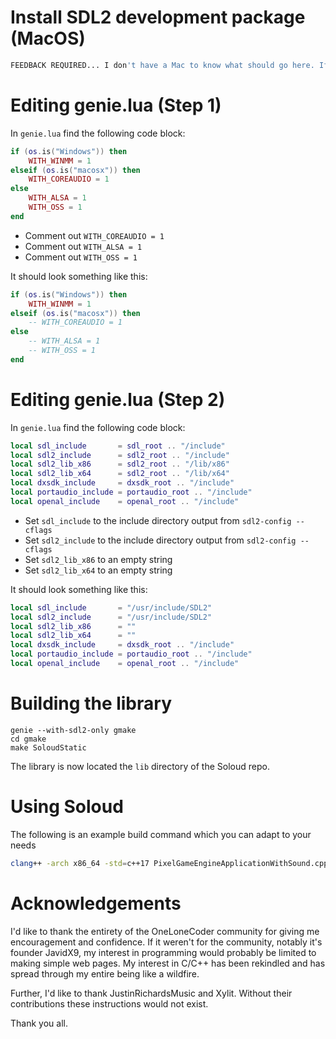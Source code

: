 
# Install SDL2 development package (MacOS)

```bash
FEEDBACK REQUIRED... I don't have a Mac to know what should go here. If you're a Mac user who knows, please let me know :)
```

# Editing genie.lua (Step 1)

In ``genie.lua`` find the following code block:

```lua
if (os.is("Windows")) then
	WITH_WINMM = 1
elseif (os.is("macosx")) then
	WITH_COREAUDIO = 1
else
	WITH_ALSA = 1
	WITH_OSS = 1
end
```
* Comment out ``WITH_COREAUDIO = 1``
* Comment out ``WITH_ALSA = 1``
* Comment out ``WITH_OSS = 1``

It should look something like this:

```lua
if (os.is("Windows")) then
	WITH_WINMM = 1
elseif (os.is("macosx")) then
	-- WITH_COREAUDIO = 1
else
	-- WITH_ALSA = 1
	-- WITH_OSS = 1
end
```

# Editing genie.lua (Step 2)


In ``genie.lua`` find the following code block:

```lua
local sdl_include       = sdl_root .. "/include"
local sdl2_include      = sdl2_root .. "/include"
local sdl2_lib_x86      = sdl2_root .. "/lib/x86"
local sdl2_lib_x64      = sdl2_root .. "/lib/x64"
local dxsdk_include     = dxsdk_root .. "/include"
local portaudio_include = portaudio_root .. "/include"
local openal_include    = openal_root .. "/include"
```

* Set ``sdl_include`` to the include directory output from ``sdl2-config --cflags``
* Set ``sdl2_include`` to the include directory output from ``sdl2-config --cflags``
* Set ``sdl2_lib_x86`` to an empty string
* Set ``sdl2_lib_x64`` to an empty string

It should look something like this:

```lua
local sdl_include       = "/usr/include/SDL2"
local sdl2_include      = "/usr/include/SDL2"
local sdl2_lib_x86      = ""
local sdl2_lib_x64      = ""
local dxsdk_include     = dxsdk_root .. "/include"
local portaudio_include = portaudio_root .. "/include"
local openal_include    = openal_root .. "/include"
```

# Building the library

```
genie --with-sdl2-only gmake
cd gmake
make SoloudStatic
```

The library is now located the ``lib`` directory of the Soloud repo.


# Using Soloud

The following is an example build command which you can adapt to your needs

```bash
clang++ -arch x86_64 -std=c++17 PixelGameEngineApplicationWithSound.cpp -I/path/to/soloud/include -L/path/to/soloud/lib -framework OpenGL -framework GLUT -framework Carbon -lpng -lsoloud_static -o PixelGameEngineApplicationWithSound
```

# Acknowledgements

I'd like to thank the entirety of the OneLoneCoder community for giving me encouragement and confidence. If it weren't for the community, notably it's founder JavidX9, my interest in programming would probably be limited to making simple web pages. My interest in C/C++ has been rekindled and has spread through my entire being like a wildfire.

Further, I'd like to thank JustinRichardsMusic and Xylit. Without their contributions these instructions would not exist.

Thank you all.
